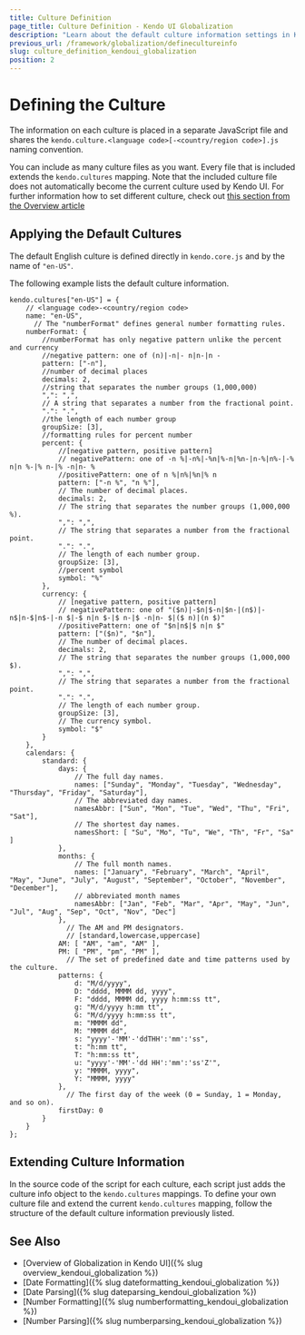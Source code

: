```yaml
---
title: Culture Definition
page_title: Culture Definition - Kendo UI Globalization
description: "Learn about the default culture information settings in Kendo UI and how to define culture information in culture files and then extend it."
previous_url: /framework/globalization/definecultureinfo
slug: culture_definition_kendoui_globalization
position: 2
---
```


# Defining the Culture

The information on each culture is placed in a separate JavaScript file and shares the `kendo.culture.<language code>[-<country/region code>].js` naming convention.

You can include as many culture files as you want. Every file that is included extends the `kendo.cultures` mapping. Note that the included culture file does not automatically become the current culture used by Kendo UI. For further information how to set different culture, check out [this section from the Overview article](https://docs.telerik.com/kendo-ui/globalization/intl/overview#defining-the-current-culture)

## Applying the Default Cultures

The default English culture is defined directly in `kendo.core.js` and by the name of `"en-US"`.

The following example lists the default culture information.

    kendo.cultures["en-US"] = {
	    // <language code>-<country/region code>
        name: "en-US",
		  // The "numberFormat" defines general number formatting rules.
        numberFormat: {
            //numberFormat has only negative pattern unlike the percent and currency
            //negative pattern: one of (n)|-n|- n|n-|n -
            pattern: ["-n"],
            //number of decimal places
            decimals: 2,
            //string that separates the number groups (1,000,000)
            ",": ",",
			// A string that separates a number from the fractional point.
            ".": ".",
            //the length of each number group
            groupSize: [3],
            //formatting rules for percent number
            percent: {
                //[negative pattern, positive pattern]
				// negativePattern: one of -n %|-n%|-%n|%-n|%n-|n-%|n%-|-% n|n %-|% n-|% -n|n- %
                //positivePattern: one of n %|n%|%n|% n
                pattern: ["-n %", "n %"],
				// The number of decimal places.
                decimals: 2,
				// The string that separates the number groups (1,000,000 %).
                ",": ",",
				// The string that separates a number from the fractional point.
                ".": ".",
				// The length of each number group.
                groupSize: [3],
                //percent symbol
                symbol: "%"
            },
            currency: {
				// [negative pattern, positive pattern]
				// negativePattern: one of "($n)|-$n|$-n|$n-|(n$)|-n$|n-$|n$-|-n $|-$ n|n $-|$ n-|$ -n|n- $|($ n)|(n $)"
            	//positivePattern: one of "$n|n$|$ n|n $"
                pattern: ["($n)", "$n"],
				// The number of decimal places.
                decimals: 2,
				// The string that separates the number groups (1,000,000 $).
                ",": ",",
				// The string that separates a number from the fractional point.
                ".": ".",
				// The length of each number group.
                groupSize: [3],
				// The currency symbol.
                symbol: "$"
            }
        },
        calendars: {
            standard: {
                days: {
					// The full day names.
                    names: ["Sunday", "Monday", "Tuesday", "Wednesday", "Thursday", "Friday", "Saturday"],
					// The abbreviated day names.
                    namesAbbr: ["Sun", "Mon", "Tue", "Wed", "Thu", "Fri", "Sat"],
					// The shortest day names.
                    namesShort: [ "Su", "Mo", "Tu", "We", "Th", "Fr", "Sa" ]
                },
                months: {
 					// The full month names.
                    names: ["January", "February", "March", "April", "May", "June", "July", "August", "September", "October", "November", "December"],
					// abbreviated month names
                    namesAbbr: ["Jan", "Feb", "Mar", "Apr", "May", "Jun", "Jul", "Aug", "Sep", "Oct", "Nov", "Dec"]
                },
				  // The AM and PM designators.
				  // [standard,lowercase,uppercase]
                AM: [ "AM", "am", "AM" ],
                PM: [ "PM", "pm", "PM" ],
				  // The set of predefined date and time patterns used by the culture.
                patterns: {
                    d: "M/d/yyyy",
                    D: "dddd, MMMM dd, yyyy",
                    F: "dddd, MMMM dd, yyyy h:mm:ss tt",
                    g: "M/d/yyyy h:mm tt",
                    G: "M/d/yyyy h:mm:ss tt",
                    m: "MMMM dd",
                    M: "MMMM dd",
                    s: "yyyy'-'MM'-'ddTHH':'mm':'ss",
                    t: "h:mm tt",
                    T: "h:mm:ss tt",
                    u: "yyyy'-'MM'-'dd HH':'mm':'ss'Z'",
                    y: "MMMM, yyyy",
                    Y: "MMMM, yyyy"
                },
				  // The first day of the week (0 = Sunday, 1 = Monday, and so on).
                firstDay: 0
            }
        }
    };

## Extending Culture Information

In the source code of the script for each culture, each script just adds the culture info object to the `kendo.cultures` mappings. To define your own culture file and extend the current `kendo.cultures` mapping, follow the structure of the default culture information previously listed.

## See Also

* [Overview of Globalization in Kendo UI]({% slug overview_kendoui_globalization %})
* [Date Formatting]({% slug dateformatting_kendoui_globalization %})
* [Date Parsing]({% slug dateparsing_kendoui_globalization %})
* [Number Formatting]({% slug numberformatting_kendoui_globalization %})
* [Number Parsing]({% slug numberparsing_kendoui_globalization %})
